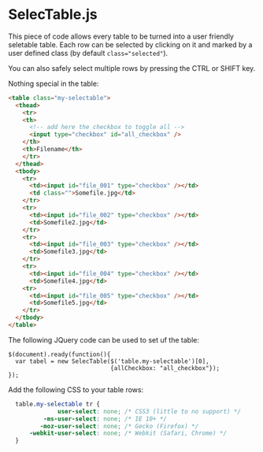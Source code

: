 SelecTable.js
==================

This piece of code allows every table to be turned into a user friendly seletable table. Each row can be selected by 
clicking on it and marked by a user defined class (by default <code>class="selected"</code>).

You can also safely select multiple rows by pressing the CTRL or SHIFT key. 

Nothing special in the table:
```HTML
<table class="my-selectable">
  <thead>
	<tr>
    <th>
      <!-- add here the checkbox to toggle all --> 
      <input type="checkbox" id="all_checkbox" />
    </th>
    <th>Filename</th>
	</tr>
  </thead>
  <tbody>
  	<tr>
      <td><input id="file_001" type="checkbox" /></td>
      <td class="">Somefile.jpg</td>
  	</tr>
    <tr>
      <td><input id="file_002" type="checkbox" /></td>
      <td>Somefile2.jpg</td>
    </tr>
    <tr>
      <td><input id="file_003" type="checkbox" /></td>
      <td>Somefile3.jpg</td>
    </tr>
    <tr>
      <td><input id="file_004" type="checkbox" /></td>
      <td>Somefile4.jpg</td>
    <tr>
      <td><input id="file_005" type="checkbox" /></td>
      <td>Somefile5.jpg</td>
    </tr>
  </tbody>
</table>

```

The following JQuery code can be used to set uf the table:
```JS
$(document).ready(function(){ 
  var tabel = new SelecTable($('table.my-selectable')[0],
                             {allCheckbox: "all_checkbox"});
});
``` 




Add the following CSS to your table rows:

```CSS
  table.my-selectable tr {
              user-select: none; /* CSS3 (little to no support) */
          -ms-user-select: none; /* IE 10+ */
         -moz-user-select: none; /* Gecko (Firefox) */
      -webkit-user-select: none; /* Webkit (Safari, Chrome) */
  }
```
